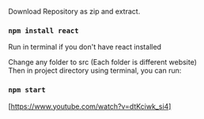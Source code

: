 Download Repository as zip and extract.
### `npm install react`
Run in terminal if you don't have react installed

Change any folder to src (Each folder is different website)\
Then in project directory using terminal, you can run:
### `npm start`

[https://www.youtube.com/watch?v=dtKciwk_si4]

